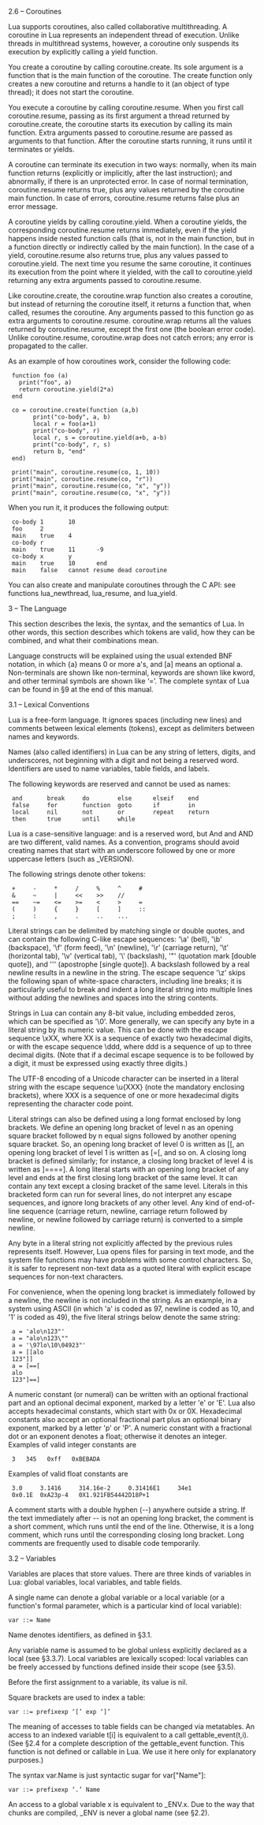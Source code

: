 ﻿2.6 – Coroutines

Lua supports coroutines, also called collaborative multithreading. A coroutine in Lua represents an independent thread of execution. Unlike threads in multithread systems, however, a coroutine only suspends its execution by explicitly calling a yield function.

You create a coroutine by calling coroutine.create. Its sole argument is a function that is the main function of the coroutine. The create function only creates a new coroutine and returns a handle to it (an object of type thread); it does not start the coroutine.

You execute a coroutine by calling coroutine.resume. When you first call coroutine.resume, passing as its first argument a thread returned by coroutine.create, the coroutine starts its execution by calling its main function. Extra arguments passed to coroutine.resume are passed as arguments to that function. After the coroutine starts running, it runs until it terminates or yields.

A coroutine can terminate its execution in two ways: normally, when its main function returns (explicitly or implicitly, after the last instruction); and abnormally, if there is an unprotected error. In case of normal termination, coroutine.resume returns true, plus any values returned by the coroutine main function. In case of errors, coroutine.resume returns false plus an error message.

A coroutine yields by calling coroutine.yield. When a coroutine yields, the corresponding coroutine.resume returns immediately, even if the yield happens inside nested function calls (that is, not in the main function, but in a function directly or indirectly called by the main function). In the case of a yield, coroutine.resume also returns true, plus any values passed to coroutine.yield. The next time you resume the same coroutine, it continues its execution from the point where it yielded, with the call to coroutine.yield returning any extra arguments passed to coroutine.resume.

Like coroutine.create, the coroutine.wrap function also creates a coroutine, but instead of returning the coroutine itself, it returns a function that, when called, resumes the coroutine. Any arguments passed to this function go as extra arguments to coroutine.resume. coroutine.wrap returns all the values returned by coroutine.resume, except the first one (the boolean error code). Unlike coroutine.resume, coroutine.wrap does not catch errors; any error is propagated to the caller.

As an example of how coroutines work, consider the following code:

     function foo (a)
       print("foo", a)
       return coroutine.yield(2*a)
     end
     
     co = coroutine.create(function (a,b)
           print("co-body", a, b)
           local r = foo(a+1)
           print("co-body", r)
           local r, s = coroutine.yield(a+b, a-b)
           print("co-body", r, s)
           return b, "end"
     end)
     
     print("main", coroutine.resume(co, 1, 10))
     print("main", coroutine.resume(co, "r"))
     print("main", coroutine.resume(co, "x", "y"))
     print("main", coroutine.resume(co, "x", "y"))
When you run it, it produces the following output:

     co-body 1       10
     foo     2
     main    true    4
     co-body r
     main    true    11      -9
     co-body x       y
     main    true    10      end
     main    false   cannot resume dead coroutine
You can also create and manipulate coroutines through the C API: see functions lua_newthread, lua_resume, and lua_yield.

3 – The Language

This section describes the lexis, the syntax, and the semantics of Lua. In other words, this section describes which tokens are valid, how they can be combined, and what their combinations mean.

Language constructs will be explained using the usual extended BNF notation, in which {a} means 0 or more a's, and [a] means an optional a. Non-terminals are shown like non-terminal, keywords are shown like kword, and other terminal symbols are shown like ‘=’. The complete syntax of Lua can be found in §9 at the end of this manual.

3.1 – Lexical Conventions

Lua is a free-form language. It ignores spaces (including new lines) and comments between lexical elements (tokens), except as delimiters between names and keywords.

Names (also called identifiers) in Lua can be any string of letters, digits, and underscores, not beginning with a digit and not being a reserved word. Identifiers are used to name variables, table fields, and labels.

The following keywords are reserved and cannot be used as names:

     and       break     do        else      elseif    end
     false     for       function  goto      if        in
     local     nil       not       or        repeat    return
     then      true      until     while
Lua is a case-sensitive language: and is a reserved word, but And and AND are two different, valid names. As a convention, programs should avoid creating names that start with an underscore followed by one or more uppercase letters (such as _VERSION).

The following strings denote other tokens:

     +     -     *     /     %     ^     #
     &     ~     |     <<    >>    //
     ==    ~=    <=    >=    <     >     =
     (     )     {     }     [     ]     ::
     ;     :     ,     .     ..    ...
Literal strings can be delimited by matching single or double quotes, and can contain the following C-like escape sequences: '\a' (bell), '\b' (backspace), '\f' (form feed), '\n' (newline), '\r' (carriage return), '\t' (horizontal tab), '\v' (vertical tab), '\\' (backslash), '\"' (quotation mark [double quote]), and '\'' (apostrophe [single quote]). A backslash followed by a real newline results in a newline in the string. The escape sequence '\z' skips the following span of white-space characters, including line breaks; it is particularly useful to break and indent a long literal string into multiple lines without adding the newlines and spaces into the string contents.

Strings in Lua can contain any 8-bit value, including embedded zeros, which can be specified as '\0'. More generally, we can specify any byte in a literal string by its numeric value. This can be done with the escape sequence \xXX, where XX is a sequence of exactly two hexadecimal digits, or with the escape sequence \ddd, where ddd is a sequence of up to three decimal digits. (Note that if a decimal escape sequence is to be followed by a digit, it must be expressed using exactly three digits.)

The UTF-8 encoding of a Unicode character can be inserted in a literal string with the escape sequence \u{XXX} (note the mandatory enclosing brackets), where XXX is a sequence of one or more hexadecimal digits representing the character code point.

Literal strings can also be defined using a long format enclosed by long brackets. We define an opening long bracket of level n as an opening square bracket followed by n equal signs followed by another opening square bracket. So, an opening long bracket of level 0 is written as [[, an opening long bracket of level 1 is written as [=[, and so on. A closing long bracket is defined similarly; for instance, a closing long bracket of level 4 is written as ]====]. A long literal starts with an opening long bracket of any level and ends at the first closing long bracket of the same level. It can contain any text except a closing bracket of the same level. Literals in this bracketed form can run for several lines, do not interpret any escape sequences, and ignore long brackets of any other level. Any kind of end-of-line sequence (carriage return, newline, carriage return followed by newline, or newline followed by carriage return) is converted to a simple newline.

Any byte in a literal string not explicitly affected by the previous rules represents itself. However, Lua opens files for parsing in text mode, and the system file functions may have problems with some control characters. So, it is safer to represent non-text data as a quoted literal with explicit escape sequences for non-text characters.

For convenience, when the opening long bracket is immediately followed by a newline, the newline is not included in the string. As an example, in a system using ASCII (in which 'a' is coded as 97, newline is coded as 10, and '1' is coded as 49), the five literal strings below denote the same string:

     a = 'alo\n123"'
     a = "alo\n123\""
     a = '\97lo\10\04923"'
     a = [[alo
     123"]]
     a = [==[
     alo
     123"]==]
A numeric constant (or numeral) can be written with an optional fractional part and an optional decimal exponent, marked by a letter 'e' or 'E'. Lua also accepts hexadecimal constants, which start with 0x or 0X. Hexadecimal constants also accept an optional fractional part plus an optional binary exponent, marked by a letter 'p' or 'P'. A numeric constant with a fractional dot or an exponent denotes a float; otherwise it denotes an integer. Examples of valid integer constants are

     3   345   0xff   0xBEBADA
Examples of valid float constants are

     3.0     3.1416     314.16e-2     0.31416E1     34e1
     0x0.1E  0xA23p-4   0X1.921FB54442D18P+1
A comment starts with a double hyphen (--) anywhere outside a string. If the text immediately after -- is not an opening long bracket, the comment is a short comment, which runs until the end of the line. Otherwise, it is a long comment, which runs until the corresponding closing long bracket. Long comments are frequently used to disable code temporarily.

3.2 – Variables

Variables are places that store values. There are three kinds of variables in Lua: global variables, local variables, and table fields.

A single name can denote a global variable or a local variable (or a function's formal parameter, which is a particular kind of local variable):

	var ::= Name
Name denotes identifiers, as defined in §3.1.

Any variable name is assumed to be global unless explicitly declared as a local (see §3.3.7). Local variables are lexically scoped: local variables can be freely accessed by functions defined inside their scope (see §3.5).

Before the first assignment to a variable, its value is nil.

Square brackets are used to index a table:

	var ::= prefixexp ‘[’ exp ‘]’
The meaning of accesses to table fields can be changed via metatables. An access to an indexed variable t[i] is equivalent to a call gettable_event(t,i). (See §2.4 for a complete description of the gettable_event function. This function is not defined or callable in Lua. We use it here only for explanatory purposes.)

The syntax var.Name is just syntactic sugar for var["Name"]:

	var ::= prefixexp ‘.’ Name
An access to a global variable x is equivalent to _ENV.x. Due to the way that chunks are compiled, _ENV is never a global name (see §2.2).

